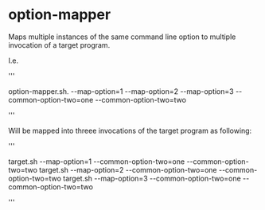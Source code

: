# option-mapper

Maps multiple instances of the same command line option to multiple invocation of a target program.

I.e.

'''

option-mapper.sh. --map-option=1 --map-option=2 --map-option=3 --common-option-two=one --common-option-two=two

'''

Will be mapped into threee invocations of the target program as following:

'''

target.sh --map-option=1 --common-option-two=one --common-option-two=two
target.sh --map-option=2 --common-option-two=one --common-option-two=two
target.sh --map-option=3 --common-option-two=one --common-option-two=two

'''


